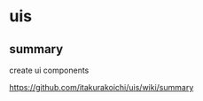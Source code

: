 uis
======================

## summary
create ui components

https://github.com/itakurakoichi/uis/wiki/summary
